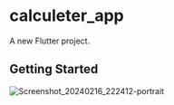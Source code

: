 # calculeter_app

A new Flutter project.

## Getting Started
![Screenshot_20240216_222412-portrait](https://github.com/fenishpatel3150/calculeter_app/assets/143187609/d15543db-d211-4089-a103-67ed8e835aa0)

